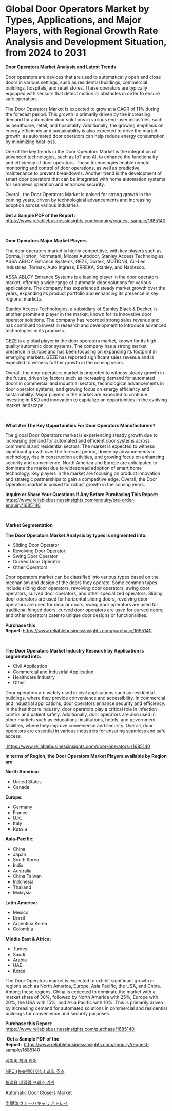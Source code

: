<p><h1>Global Door Operators Market by Types, Applications, and Major Players, with Regional Growth Rate Analysis and Development Situation, from 2024 to 2031</h1></p><p><strong>Door Operators Market Analysis and Latest Trends</strong></p>
<p><p>Door operators are devices that are used to automatically open and close doors in various settings, such as residential buildings, commercial buildings, hospitals, and retail stores. These operators are typically equipped with sensors that detect motion or obstacles in order to ensure safe operation.</p><p>The Door Operators Market is expected to grow at a CAGR of 11% during the forecast period. This growth is primarily driven by the increasing demand for automated door solutions in various end-user industries, such as healthcare, retail, and hospitality. Additionally, the growing emphasis on energy efficiency and sustainability is also expected to drive the market growth, as automated door operators can help reduce energy consumption by minimizing heat loss.</p><p>One of the key trends in the Door Operators Market is the integration of advanced technologies, such as IoT and AI, to enhance the functionality and efficiency of door operators. These technologies enable remote monitoring and control of door operations, as well as predictive maintenance to prevent breakdowns. Another trend is the development of smart door operators that can be integrated with home automation systems for seamless operation and enhanced security.</p><p>Overall, the Door Operators Market is poised for strong growth in the coming years, driven by technological advancements and increasing adoption across various industries.</p></p>
<p><strong>Get a Sample PDF of the Report:&nbsp;</strong> <a href="https://www.reliablebusinessinsights.com/enquiry/request-sample/1685140">https://www.reliablebusinessinsights.com/enquiry/request-sample/1685140</a></p>
<p>&nbsp;</p>
<p><strong>Door Operators Major Market Players</strong></p>
<p><p>The door operators market is highly competitive, with key players such as Dorma, Horton, Normstahl, Micom Autodoor, Stanley Access Technologies, ASSA ABLOY Entrance Systems, GEZE, Dortek, MOTION4, Air-Lec Industries, Tormax, Auto Ingress, ERREKA, Stanley, and Nabtesco.</p><p>ASSA ABLOY Entrance Systems is a leading player in the door operators market, offering a wide range of automatic door solutions for various applications. The company has experienced steady market growth over the years, expanding its product portfolio and enhancing its presence in key regional markets.</p><p>Stanley Access Technologies, a subsidiary of Stanley Black & Decker, is another prominent player in the market, known for its innovative door operator solutions. The company has recorded strong sales revenue and has continued to invest in research and development to introduce advanced technologies in its products.</p><p>GEZE is a global player in the door operators market, known for its high-quality automatic door systems. The company has a strong market presence in Europe and has been focusing on expanding its footprint in emerging markets. GEZE has reported significant sales revenue and is expected to witness further growth in the coming years.</p><p>Overall, the door operators market is projected to witness steady growth in the future, driven by factors such as increasing demand for automated doors in commercial and industrial sectors, technological advancements in door operator systems, and growing focus on energy efficiency and sustainability. Major players in the market are expected to continue investing in R&D and innovation to capitalize on opportunities in the evolving market landscape.</p></p>
<p>&nbsp;</p>
<p><strong>What Are The Key Opportunities For Door Operators Manufacturers?</strong></p>
<p><p>The global Door Operators market is experiencing steady growth due to increasing demand for automated and efficient door systems across commercial and residential sectors. The market is expected to witness significant growth over the forecast period, driven by advancements in technology, rise in construction activities, and growing focus on enhancing security and convenience. North America and Europe are anticipated to dominate the market due to widespread adoption of smart home technology. Key players in the market are focusing on product innovation and strategic partnerships to gain a competitive edge. Overall, the Door Operators market is poised for robust growth in the coming years.</p></p>
<p><strong>Inquire or Share Your Questions If Any Before Purchasing This Report:</strong> <a href="https://www.reliablebusinessinsights.com/enquiry/pre-order-enquiry/1685140">https://www.reliablebusinessinsights.com/enquiry/pre-order-enquiry/1685140</a></p>
<p>&nbsp;</p>
<p><strong>Market Segmentation</strong></p>
<p><strong>The Door Operators Market Analysis by types is segmented into:</strong></p>
<p><ul><li>Sliding Door Operator</li><li>Revolving Door Operator</li><li>Swing Door Operator</li><li>Curved Door Operator</li><li>Other Operators</li></ul></p>
<p><p>Door operators market can be classified into various types based on the mechanism and design of the doors they operate. Some common types include sliding door operators, revolving door operators, swing door operators, curved door operators, and other specialized operators. Sliding door operators are used for horizontal sliding doors, revolving door operators are used for circular doors, swing door operators are used for traditional hinged doors, curved door operators are used for curved doors, and other operators cater to unique door designs or functionalities.</p></p>
<p><strong>Purchase this Report:&nbsp;</strong><a href="https://www.reliablebusinessinsights.com/purchase/1685140">https://www.reliablebusinessinsights.com/purchase/1685140</a></p>
<p>&nbsp;</p>
<p><strong>The Door Operators Market Industry Research by Application is segmented into:</strong></p>
<p><ul><li>Civil Application</li><li>Commercial and Industrial Application</li><li>Healthcare Industry</li><li>Other</li></ul></p>
<p><p>Door operators are widely used in civil applications such as residential buildings, where they provide convenience and accessibility. In commercial and industrial applications, door operators enhance security and efficiency. In the healthcare industry, door operators play a critical role in infection control and patient safety. Additionally, door operators are also used in other markets such as educational institutions, hotels, and government facilities, where they improve convenience and security. Overall, door operators are essential in various industries for ensuring seamless and safe access.</p></p>
<p><a href="https://www.reliablebusinessinsights.com/door-operators-r1685140">&nbsp;https://www.reliablebusinessinsights.com/door-operators-r1685140</a></p>
<p><strong>In terms of Region, the Door Operators Market Players available by Region are:</strong></p>
<p>
    <p> <strong> North America: </strong>
        <ul>
            <li>United States</li>
            <li>Canada</li>
        </ul>
        </p> 
    <p> <strong> Europe: </strong>
        <ul>
            <li>Germany</li>
            <li>France</li>
            <li>U.K.</li>
            <li>Italy</li>
            <li>Russia</li>
        </ul>
        </p> 
    <p> <strong> Asia-Pacific: </strong>
        <ul>
            <li>China</li>
            <li>Japan</li>
            <li>South Korea</li>
            <li>India</li>
            <li>Australia</li>
            <li>China Taiwan</li>
            <li>Indonesia</li>
            <li>Thailand</li>
            <li>Malaysia</li>
        </ul>
        </p> 
    <p> <strong> Latin America: </strong>
        <ul>
            <li>Mexico</li>
            <li>Brazil</li>
            <li>Argentina Korea</li>
            <li>Colombia</li>
        </ul>
        </p> 
    <p> <strong> Middle East & Africa: </strong>
        <ul>
            <li>Turkey</li>
            <li>Saudi</li>
            <li>Arabia</li>
            <li>UAE</li>
            <li>Korea</li>
        </ul>
    </p>
    </p>
<p><p>The Door Operators market is expected to exhibit significant growth in regions such as North America, Europe, Asia Pacific, the USA, and China. Among these regions, China is expected to dominate the market with a market share of 30%, followed by North America with 25%, Europe with 20%, the USA with 15%, and Asia Pacific with 10%. This is primarily driven by increasing demand for automated solutions in commercial and residential buildings for convenience and security purposes.</p></p>
<p><strong>Purchase this Report: </strong><a href="https://www.reliablebusinessinsights.com/purchase/1685140">https://www.reliablebusinessinsights.com/purchase/1685140</a></p>
<p>&nbsp;<strong>Get a Sample PDF of the Report:&nbsp;&nbsp;</strong><a href="https://www.reliablebusinessinsights.com/enquiry/request-sample/1685140">https://www.reliablebusinessinsights.com/enquiry/request-sample/1685140</a></p>
<p><strong></strong></p>
<p><p><a href="https://medium.com/@elisamohr1973/%EC%95%84%EA%B8%B0-%EB%A8%B8%EB%A6%AC-%EA%B4%80%EB%A6%AC-%EC%8B%9C%EC%9E%A5-2031%EB%85%84%EA%B9%8C%EC%A7%80%EC%9D%98-%ED%8A%B8%EB%A0%8C%EB%93%9C-%EC%98%88%EC%B8%A1-%EB%B0%8F-%EA%B2%BD%EC%9F%81-%EB%B6%84%EC%84%9D-42e8702bd236">베이비 헤어 케어</a></p><p><a href="https://github.com/Madalyell456456/Market-Research-Report-List-2/blob/main/7572829105866.md">NFC (농축액이 아님) 과일 주스</a></p><p><a href="https://medium.com/@nettieboyle67/%EB%86%8D%EC%97%85%EC%9A%A9-%EB%B0%94%EB%A0%90%EB%A7%81-%ED%94%84%EB%A0%88%EC%8A%A4-%EA%B8%B0%EA%B3%84-%EC%8B%9C%EC%9E%A5-%EC%8B%9C%EC%9E%A5-cagr-%EC%8B%9C%EC%9E%A5-%EB%8F%99%ED%96%A5-%EB%B0%8F-%EC%84%B1%EC%9E%A5-%EC%A0%84%EB%9E%B5%EC%97%90-%EB%8C%80%ED%95%9C-%ED%86%B5%EC%B0%B0%EB%A0%A5-01761b897f5f">농업용 베일링 프레스 기계</a></p><p><a href="https://github.com/LaceyZemlak1/Market-Research-Report-List-1/blob/main/automatic-door-closers-market.md">Automatic Door Closers Market</a></p><p><a href="https://github.com/LizaHeller2023/Market-Research-Report-List-1/blob/main/5331470111030.md">半導体ウェーハキャリアトレイ</a></p></p>